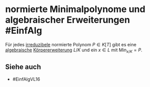 # normierte Minimalpolynome und algebraischer Erweiterungen #EinfAlg
Für jedes [irreduzibele](Einf.%20Alg/Definition/irreduzibel.md) normierte Polynom $P\in K[T]$ gibt es eine [algebraische](Einf.%20Alg/Definition/algebraische%20und%20transzendente%20Elemente.md) [Körpererweiterung](Einf.%20Alg/Definition/Endliche%20K%C3%B6rpererweiterung.md) $L/K$ und ein $x\in L$ mit $\text{Min}_{x/K}=P$.
## Siehe auch
- #EinfAlgVL16 